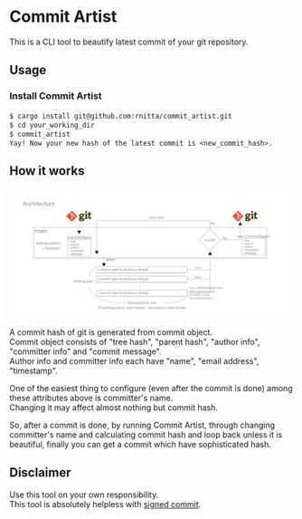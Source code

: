 # Commit Artist

This is a CLI tool to beautify latest commit of your git repository.

## Usage


### Install Commit Artist

```shell
$ cargo install git@github.com:rnitta/commit_artist.git
$ cd your_working_dir
$ commit_artist
Yay! Now your new hash of the latest commit is <new_commit_hash>.
```

## How it works
![architecture](./doc/architecture.png)

A commit hash of git is generated from commit object.  
Commit object consists of "tree hash", "parent hash", "author info", "committer info" and "commit message".  
Author info and committer info each have "name", "email address", "timestamp".  

One of the easiest thing to configure (even after the commit is done) among these attributes above is committer's name.  
Changing it may affect almost nothing but commit hash.  

So, after a commit is done, by running Commit Artist, through changing committer's name and calculating commit hash and loop back unless it is beautiful, finally you can get a commit which have sophisticated hash. 

## Disclaimer
Use this tool on your own responsibility.  
This tool is absolutely helpless with [signed commit](https://git-scm.com/book/en/v2/Git-Tools-Signing-Your-Work).   